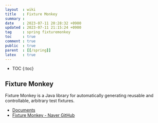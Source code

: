 ```yaml
---
layout  : wiki
title   : Fixture Monkey
summary : 
date    : 2023-07-11 20:28:32 +0900
updated : 2023-07-11 21:15:24 +0900
tag     : spring fixturemonkey
toc     : true
comment : true
public  : true
parent  : [[/spring]]
latex   : true
---
```

* TOC
{:toc}

## Fixture Monkey

Fixture Monkey is a Java library for automatically generating reusable and controllable, arbitrary test fixtures.

- [Documents](https://naver.github.io/fixture-monkey/)
- [Fixture Monkey - Naver GitHub](https://github.com/naver/fixture-monkey)